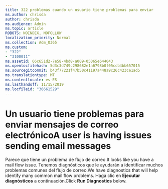 ```yaml
---
title: 322 problemas cuando un usuario tiene problemas para enviar
ms.author: chrisda
author: chrisda
ms.audience: Admin
ms.topic: article
ROBOTS: NOINDEX, NOFOLLOW
localization_priority: Normal
ms.collection: Adm_O365
ms.custom:
- "322"
- "3100011"
ms.assetid: 66c651d2-7e58-4bd8-a009-05065e644043
ms.openlocfilehash: 5d3c3d749c298682e1a6798b0f05ccb4bb657015
ms.sourcegitcommit: b43f77221f47b50c41197a448a9c26c423ce1ad5
ms.translationtype: MT
ms.contentlocale: es-ES
ms.lasthandoff: 11/15/2019
ms.locfileid: "36661529"
---
```

# <a name="a-user-is-having-issues-sending-email-messages"></a><span data-ttu-id="36ac5-102">Un usuario tiene problemas para enviar mensajes de correo electrónico</span><span class="sxs-lookup"><span data-stu-id="36ac5-102">A user is having issues sending email messages</span></span>

<span data-ttu-id="36ac5-103">Parece que tiene un problema de flujo de correo.</span><span class="sxs-lookup"><span data-stu-id="36ac5-103">It looks like you have a mail flow issue.</span></span> <span data-ttu-id="36ac5-104">Tenemos diagnósticos que le ayudarán a identificar muchos problemas comunes del flujo de correo.</span><span class="sxs-lookup"><span data-stu-id="36ac5-104">We have diagnostics that will help identify many common mail flow problems.</span></span> <span data-ttu-id="36ac5-105">Haga clic en **Ejecutar diagnósticos** a continuación.</span><span class="sxs-lookup"><span data-stu-id="36ac5-105">Click **Run Diagnostics** below.</span></span>
